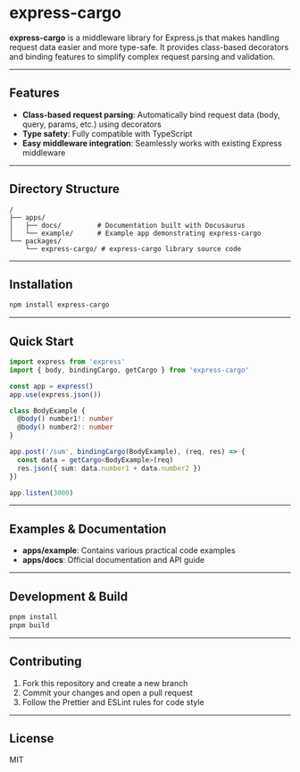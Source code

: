 # express-cargo

**express-cargo** is a middleware library for Express.js that makes handling request data easier and more type-safe.
It provides class-based decorators and binding features to simplify complex request parsing and validation.

---

## Features

* **Class-based request parsing**: Automatically bind request data (body, query, params, etc.) using decorators
* **Type safety**: Fully compatible with TypeScript
* **Easy middleware integration**: Seamlessly works with existing Express middleware

---

## Directory Structure

```
/
├── apps/
│   ├── docs/         # Documentation built with Docusaurus
│   └── example/      # Example app demonstrating express-cargo
└── packages/
    └── express-cargo/ # express-cargo library source code
```

---

## Installation

```bash
npm install express-cargo
```

---

## Quick Start

```ts
import express from 'express'
import { body, bindingCargo, getCargo } from 'express-cargo'

const app = express()
app.use(express.json())

class BodyExample {
  @body() number1!: number
  @body() number2!: number
}

app.post('/sum', bindingCargo(BodyExample), (req, res) => {
  const data = getCargo<BodyExample>(req)
  res.json({ sum: data.number1 + data.number2 })
})

app.listen(3000)
```

---

## Examples & Documentation

* **apps/example**: Contains various practical code examples
* **apps/docs**: Official documentation and API guide

---

## Development & Build

```bash
pnpm install
pnpm build
```

---

## Contributing

1. Fork this repository and create a new branch
2. Commit your changes and open a pull request
3. Follow the Prettier and ESLint rules for code style

---

## License

MIT
